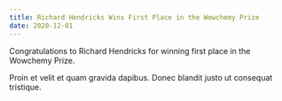 ```yaml
---
title: Richard Hendricks Wins First Place in the Wowchemy Prize
date: 2020-12-01
---
```


Congratulations to Richard Hendricks for winning first place in the Wowchemy Prize.

<!--more-->

Proin et velit et quam gravida dapibus. Donec blandit justo ut consequat tristique.
